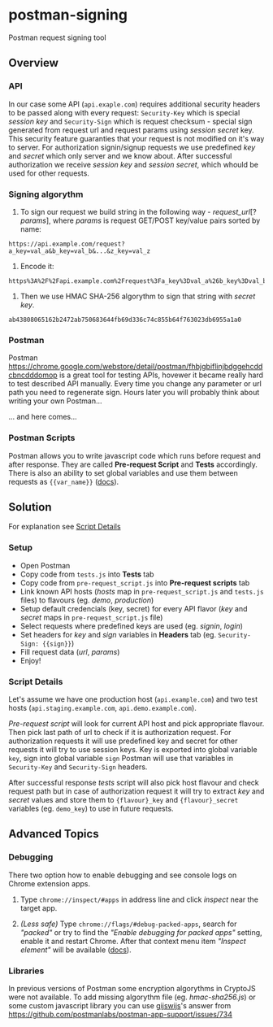 # postman-signing
Postman request signing tool

## Overview

### API
In our case some API (`api.exaple.com`) requires additional security headers to be passed along with every request:
`Security-Key` which is special *session key* and `Security-Sign` which is request checksum - special sign generated from request url and request params using *session secret* key. This security feature guaranties that your request is not modified on it's way to server. For authorization signin/signup requests we use predefined *key* and *secret* which only server and we know about. After successful authorization we receive *session key* and *session secret*, which whould be used for other requests.

### Signing algorythm
1. To sign our request we build string in the following way - *request_url*\[?*params*\], where *params* is request GET/POST key/value pairs sorted by name:

  ```
  https://api.example.com/request?a_key=val_a&b_key=val_b&...&z_key=val_z
  ```

1. Encode it:
  
  ```
  https%3A%2F%2Fapi.example.com%2Frequest%3Fa_key%3Dval_a%26b_key%3Dval_b%26...%26z_key%3Dval_z
  ```

1. Then we use HMAC SHA-256 algorythm to sign that string with *secret key*.

  ```
  ab43808065162b2472ab750683644fb69d336c74c855b64f763023db6955a1a0
  ```

### Postman
Postman https://chrome.google.com/webstore/detail/postman/fhbjgbiflinjbdggehcddcbncdddomop is a great tool for testing APIs, hovewer it became really hard to test described API manually. Every time you change any parameter or url path you need to regenerate sign. 
Hours later you will probably think about writing your own Postman...

... and here comes...
 
### Postman Scripts
Postman allows you to write javascript code which runs before request and after response. They are called **Pre-request Script** and **Tests** accordingly. There is also an ability to set global variables and use them between requests as `{{var_name}}` ([docs](https://www.getpostman.com/docs/environments)).

## Solution

For explanation see [Script Details](#script-details)

### Setup

- Open Postman
- Copy code from `tests.js` into **Tests** tab
- Copy code from `pre-request_script.js` into **Pre-request scripts** tab
- Link known API hosts (*hosts* map in `pre-request_script.js` and `tests.js` files) to flavours (eg. *demo*, *production*)
- Setup default credencials (key, secret) for every API flavor (*key* and *secret* maps in `pre-request_script.js` file)
- Select requests where predefined keys are used (eg. *signin*, *login*)
- Set headers for *key* and *sign* variables in **Headers** tab (eg. `Security-Sign: {{sign}}`)
- Fill request data (*url*, *params*)
- Enjoy!

### Script Details

Let's assume we have one production host (```api.example.com```) and two test hosts (```api.staging.example.com```, ```api.demo.example.com```). 

*Pre-request script* will look for current API host and pick appropriate flavour.
Then pick last path of url to check if it is authorization request. For authorization requests it will use predefined key and secret for other requests it will try to use session keys. Key is exported into global variable `key`, sign into global variable `sign`
Postman will use that variables in `Security-Key` and `Security-Sign` headers. 

After successful response *tests* script will also pick host flavour and check request path but in case of authorization request it will try to extract *key* and *secret* values and store them to `{flavour}_key` and `{flavour}_secret` variables (eg. `demo_key`) to use in future requests.

## Advanced Topics

### Debugging
There two option how to enable debugging and see console logs on Chrome extension apps.

1. Type ```chrome://inspect/#apps``` in address line and click _inspect_ near the target app.

1. *(Less safe)* Type ```chrome://flags/#debug-packed-apps```, search for *"packed"* or try to find the *"Enable debugging for packed apps"* setting, enable it and restart Chrome. After that context menu item *"Inspect element"* will be available ([docs](https://www.getpostman.com/docs/errors)).

### Libraries
In previous versions of Postman some encryption algorythms in CryptoJS were not available. To add missing algorythm file (eg. *hmac-sha256.js*) or some custom javascript library you can use [gijswijs](https://github.com/gijswijs)'s answer from https://github.com/postmanlabs/postman-app-support/issues/734
